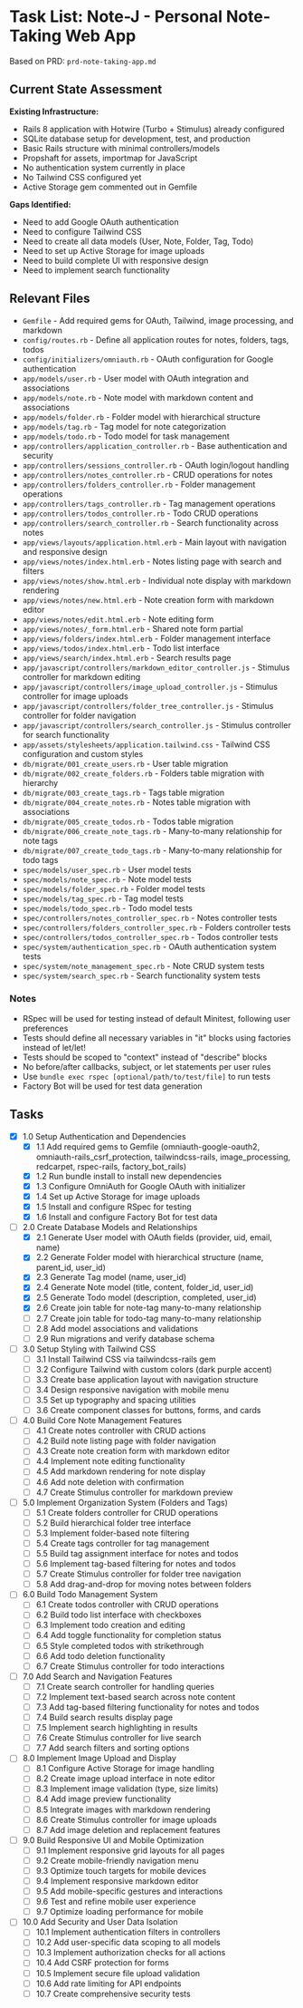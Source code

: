 # Task List: Note-J - Personal Note-Taking Web App

Based on PRD: `prd-note-taking-app.md`

## Current State Assessment

**Existing Infrastructure:**
- Rails 8 application with Hotwire (Turbo + Stimulus) already configured
- SQLite database setup for development, test, and production
- Basic Rails structure with minimal controllers/models
- Propshaft for assets, importmap for JavaScript
- No authentication system currently in place
- No Tailwind CSS configured yet
- Active Storage gem commented out in Gemfile

**Gaps Identified:**
- Need to add Google OAuth authentication
- Need to configure Tailwind CSS
- Need to create all data models (User, Note, Folder, Tag, Todo)
- Need to set up Active Storage for image uploads
- Need to build complete UI with responsive design
- Need to implement search functionality

## Relevant Files

- `Gemfile` - Add required gems for OAuth, Tailwind, image processing, and markdown
- `config/routes.rb` - Define all application routes for notes, folders, tags, todos
- `config/initializers/omniauth.rb` - OAuth configuration for Google authentication
- `app/models/user.rb` - User model with OAuth integration and associations
- `app/models/note.rb` - Note model with markdown content and associations
- `app/models/folder.rb` - Folder model with hierarchical structure
- `app/models/tag.rb` - Tag model for note categorization
- `app/models/todo.rb` - Todo model for task management
- `app/controllers/application_controller.rb` - Base authentication and security
- `app/controllers/sessions_controller.rb` - OAuth login/logout handling
- `app/controllers/notes_controller.rb` - CRUD operations for notes
- `app/controllers/folders_controller.rb` - Folder management operations
- `app/controllers/tags_controller.rb` - Tag management operations
- `app/controllers/todos_controller.rb` - Todo CRUD operations
- `app/controllers/search_controller.rb` - Search functionality across notes
- `app/views/layouts/application.html.erb` - Main layout with navigation and responsive design
- `app/views/notes/index.html.erb` - Notes listing page with search and filters
- `app/views/notes/show.html.erb` - Individual note display with markdown rendering
- `app/views/notes/new.html.erb` - Note creation form with markdown editor
- `app/views/notes/edit.html.erb` - Note editing form
- `app/views/notes/_form.html.erb` - Shared note form partial
- `app/views/folders/index.html.erb` - Folder management interface
- `app/views/todos/index.html.erb` - Todo list interface
- `app/views/search/index.html.erb` - Search results page
- `app/javascript/controllers/markdown_editor_controller.js` - Stimulus controller for markdown editing
- `app/javascript/controllers/image_upload_controller.js` - Stimulus controller for image uploads
- `app/javascript/controllers/folder_tree_controller.js` - Stimulus controller for folder navigation
- `app/javascript/controllers/search_controller.js` - Stimulus controller for search functionality
- `app/assets/stylesheets/application.tailwind.css` - Tailwind CSS configuration and custom styles
- `db/migrate/001_create_users.rb` - User table migration
- `db/migrate/002_create_folders.rb` - Folders table migration with hierarchy
- `db/migrate/003_create_tags.rb` - Tags table migration
- `db/migrate/004_create_notes.rb` - Notes table migration with associations
- `db/migrate/005_create_todos.rb` - Todos table migration
- `db/migrate/006_create_note_tags.rb` - Many-to-many relationship for note tags
- `db/migrate/007_create_todo_tags.rb` - Many-to-many relationship for todo tags
- `spec/models/user_spec.rb` - User model tests
- `spec/models/note_spec.rb` - Note model tests
- `spec/models/folder_spec.rb` - Folder model tests
- `spec/models/tag_spec.rb` - Tag model tests
- `spec/models/todo_spec.rb` - Todo model tests
- `spec/controllers/notes_controller_spec.rb` - Notes controller tests
- `spec/controllers/folders_controller_spec.rb` - Folders controller tests
- `spec/controllers/todos_controller_spec.rb` - Todos controller tests
- `spec/system/authentication_spec.rb` - OAuth authentication system tests
- `spec/system/note_management_spec.rb` - Note CRUD system tests
- `spec/system/search_spec.rb` - Search functionality system tests

### Notes

- RSpec will be used for testing instead of default Minitest, following user preferences
- Tests should define all necessary variables in "it" blocks using factories instead of let/let!
- Tests should be scoped to "context" instead of "describe" blocks
- No before/after callbacks, subject, or let statements per user rules
- Use `bundle exec rspec [optional/path/to/test/file]` to run tests
- Factory Bot will be used for test data generation

## Tasks

- [x] 1.0 Setup Authentication and Dependencies
  - [x] 1.1 Add required gems to Gemfile (omniauth-google-oauth2, omniauth-rails_csrf_protection, tailwindcss-rails, image_processing, redcarpet, rspec-rails, factory_bot_rails)
  - [x] 1.2 Run bundle install to install new dependencies
  - [x] 1.3 Configure OmniAuth for Google OAuth with initializer
  - [x] 1.4 Set up Active Storage for image uploads
  - [x] 1.5 Install and configure RSpec for testing
  - [x] 1.6 Install and configure Factory Bot for test data

- [ ] 2.0 Create Database Models and Relationships  
  - [x] 2.1 Generate User model with OAuth fields (provider, uid, email, name)
  - [x] 2.2 Generate Folder model with hierarchical structure (name, parent_id, user_id)
  - [x] 2.3 Generate Tag model (name, user_id)
  - [x] 2.4 Generate Note model (title, content, folder_id, user_id)
  - [x] 2.5 Generate Todo model (description, completed, user_id)
  - [x] 2.6 Create join table for note-tag many-to-many relationship
  - [ ] 2.7 Create join table for todo-tag many-to-many relationship
  - [ ] 2.8 Add model associations and validations
  - [ ] 2.9 Run migrations and verify database schema

- [ ] 3.0 Setup Styling with Tailwind CSS
  - [ ] 3.1 Install Tailwind CSS via tailwindcss-rails gem
  - [ ] 3.2 Configure Tailwind with custom colors (dark purple accent)
  - [ ] 3.3 Create base application layout with navigation structure
  - [ ] 3.4 Design responsive navigation with mobile menu
  - [ ] 3.5 Set up typography and spacing utilities
  - [ ] 3.6 Create component classes for buttons, forms, and cards

- [ ] 4.0 Build Core Note Management Features
  - [ ] 4.1 Create notes controller with CRUD actions
  - [ ] 4.2 Build note listing page with folder navigation
  - [ ] 4.3 Create note creation form with markdown editor
  - [ ] 4.4 Implement note editing functionality
  - [ ] 4.5 Add markdown rendering for note display
  - [ ] 4.6 Add note deletion with confirmation
  - [ ] 4.7 Create Stimulus controller for markdown preview

- [ ] 5.0 Implement Organization System (Folders and Tags)
  - [ ] 5.1 Create folders controller for CRUD operations
  - [ ] 5.2 Build hierarchical folder tree interface
  - [ ] 5.3 Implement folder-based note filtering
  - [ ] 5.4 Create tags controller for tag management
  - [ ] 5.5 Build tag assignment interface for notes and todos
  - [ ] 5.6 Implement tag-based filtering for notes and todos
  - [ ] 5.7 Create Stimulus controller for folder tree navigation
  - [ ] 5.8 Add drag-and-drop for moving notes between folders

- [ ] 6.0 Build Todo Management System
  - [ ] 6.1 Create todos controller with CRUD operations
  - [ ] 6.2 Build todo list interface with checkboxes
  - [ ] 6.3 Implement todo creation and editing
  - [ ] 6.4 Add toggle functionality for completion status
  - [ ] 6.5 Style completed todos with strikethrough
  - [ ] 6.6 Add todo deletion functionality
  - [ ] 6.7 Create Stimulus controller for todo interactions

- [ ] 7.0 Add Search and Navigation Features
  - [ ] 7.1 Create search controller for handling queries
  - [ ] 7.2 Implement text-based search across note content
  - [ ] 7.3 Add tag-based filtering functionality for notes and todos
  - [ ] 7.4 Build search results display page
  - [ ] 7.5 Implement search highlighting in results
  - [ ] 7.6 Create Stimulus controller for live search
  - [ ] 7.7 Add search filters and sorting options

- [ ] 8.0 Implement Image Upload and Display
  - [ ] 8.1 Configure Active Storage for image handling
  - [ ] 8.2 Create image upload interface in note editor
  - [ ] 8.3 Implement image validation (type, size limits)
  - [ ] 8.4 Add image preview functionality
  - [ ] 8.5 Integrate images with markdown rendering
  - [ ] 8.6 Create Stimulus controller for image uploads
  - [ ] 8.7 Add image deletion and replacement features

- [ ] 9.0 Build Responsive UI and Mobile Optimization
  - [ ] 9.1 Implement responsive grid layouts for all pages
  - [ ] 9.2 Create mobile-friendly navigation menu
  - [ ] 9.3 Optimize touch targets for mobile devices
  - [ ] 9.4 Implement responsive markdown editor
  - [ ] 9.5 Add mobile-specific gestures and interactions
  - [ ] 9.6 Test and refine mobile user experience
  - [ ] 9.7 Optimize loading performance for mobile

- [ ] 10.0 Add Security and User Data Isolation
  - [ ] 10.1 Implement authentication filters in controllers
  - [ ] 10.2 Add user-specific data scoping to all models
  - [ ] 10.3 Implement authorization checks for all actions
  - [ ] 10.4 Add CSRF protection for forms
  - [ ] 10.5 Implement secure file upload validation
  - [ ] 10.6 Add rate limiting for API endpoints
  - [ ] 10.7 Create comprehensive security tests
